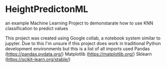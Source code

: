 # HeightPredictonML
an example Machine Learning Project to demonstarate how to use KNN classification to predict values 


This project was created using Google collab, a notebook system similar to jupyter. Due to this I'm unsure if this project does work in traditional Python development environments but this is a list of all imports used
Pandas (https://pandas.pydata.org/)
Matplotlib (https://matplotlib.org/)
Sklearn (https://scikit-learn.org/stable/)
